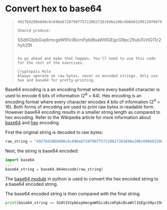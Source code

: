 # Convert hex to base64

> ```
> 49276d206b696c6c696e6720796f757220627261696e206c696b65206120706f69736f6e6f7573206d757368726f6f6d```
>
> Should produce:
>
> ```
> SSdtIGtpbGxpbmcgeW91ciBicmFpbiBsaWtlIGEgcG9pc29ub3VzIG11c2hyb29t
>```
>
> So go ahead and make that happen. You'll need to use this code for the rest of the exercises.
>
> Cryptopals Rule
> Always operate on raw bytes, never on encoded strings. Only use hex and base64 for pretty-printing.

Base64 encoding is a an encoding format where every base64 character is used to encode 6 bits of information (2<sup>6</sup> = 64). Hex encoding is an encoding format where every character encodes 4 bits of information (2<sup>4</sup> = 16). Both forms of encoding are used to print raw bytes in readable form. However base64 encoding results in a smaller string length as compared to hex encoding. Refer to the Wikipedia article for more information about [base64](https://en.wikipedia.org/wiki/Base64) and [hex](https://en.wikipedia.org/wiki/Hexadecimal) encoding.

First the original string is decoded to raw bytes:

```python
raw_string = "49276d206b696c6c696e6720796f757220627261696e206c696b65206120706f69736f6e6f7573206d757368726f6f6d".decode("hex")
```

Next, the string is base64 encoded:
```python
import base64
...
base64_string = base64.b64encode(raw_string)
```

The [base64 module](https://docs.python.org/2/library/base64.html) in python is used to convert the hex encoded string to a base64 encoded string.

The base64 encoded string is then compared with the final string.

```python
print(base64_string == SSdtIGtpbGxpbmcgeW91ciBicmFpbiBsaWtlIGEgcG9pc29ub3VzIG11c2hyb29t)
```
